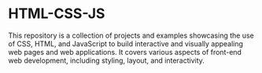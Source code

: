 # HTML-CSS-JS
This repository is a collection of projects and examples showcasing the use of CSS, HTML, and JavaScript to build interactive and visually appealing web pages and web applications. It covers various aspects of front-end web development, including styling, layout, and interactivity.
